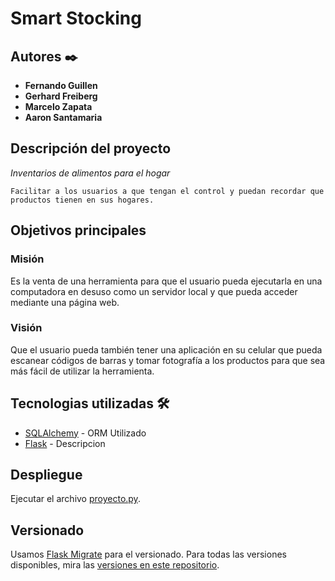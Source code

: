 # Smart Stocking
 
## Autores ✒️
* **Fernando Guillen**
* **Gerhard Freiberg**
* **Marcelo Zapata** 
* **Aaron Santamaria** 
 
## Descripción del proyecto
_Inventarios de alimentos para el hogar_
```
Facilitar a los usuarios a que tengan el control y puedan recordar que productos tienen en sus hogares.
```
 
## Objetivos principales 
 
### Misión 
 
 
Es la venta de una herramienta para que el usuario pueda ejecutarla en una computadora en desuso como un servidor local y que pueda acceder mediante una página web.
 
 
### Visión
 
 
Que el usuario pueda también tener una aplicación en su celular que pueda escanear códigos de barras y tomar fotografía a los productos para que sea más fácil de utilizar la herramienta.
 
 
 
## Tecnologias utilizadas 🛠️
 
* [SQLAlchemy](https://www.sqlalchemy.org/) - ORM Utilizado
* [Flask](https://flask.palletsprojects.com/en/2.0.x/) - Descripcion
 
 
 
 
 
## Despliegue 
 
Ejecutar el archivo [proyecto.py](https://github.com/Neo-Zapata/smart_stockers-copy/blob/master/proyecto.py).
 
 
## Versionado 
 
Usamos [Flask Migrate](https://flask-migrate.readthedocs.io/en/latest/) para el versionado. Para todas las versiones disponibles, mira las [versiones en este repositorio](https://github.com/tu/proyecto/migrations/versions).
 
